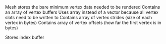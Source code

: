 Mesh stores the bare minimum vertex data needed to be rendered
Contains an array of vertex buffers
	Uses array instead of a vector because all vertex slots need to be written to
Contains array of vertex strides (size of each vertex in bytes)
Contains array of vertex offsets (how far the first vertex is in bytes)

Stores index buffer
